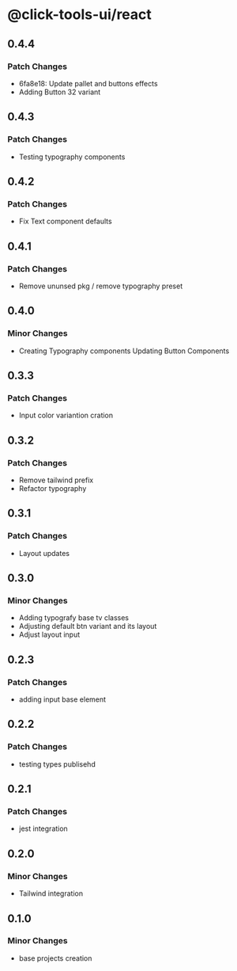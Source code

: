 # @click-tools-ui/react

## 0.4.4

### Patch Changes

- 6fa8e18: Update pallet and buttons effects
- Adding Button 32 variant

## 0.4.3

### Patch Changes

- Testing typography components

## 0.4.2

### Patch Changes

- Fix Text component defaults

## 0.4.1

### Patch Changes

- Remove ununsed pkg / remove typography preset

## 0.4.0

### Minor Changes

- Creating Typography components
  Updating Button Components

## 0.3.3

### Patch Changes

- Input color variantion cration

## 0.3.2

### Patch Changes

- Remove tailwind prefix
- Refactor typography

## 0.3.1

### Patch Changes

- Layout updates

## 0.3.0

### Minor Changes

- Adding typografy base tv classes
- Adjusting default btn variant and its layout
- Adjust layout input

## 0.2.3

### Patch Changes

- adding input base element

## 0.2.2

### Patch Changes

- testing types publisehd

## 0.2.1

### Patch Changes

- jest integration

## 0.2.0

### Minor Changes

- Tailwind integration

## 0.1.0

### Minor Changes

- base projects creation
